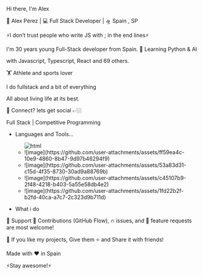 Hi there, I'm Alex 

              

 🙎 Alex Pérez | 💻 Full Stack Developer | 🛸 Spain , SP 

⚡️I don’t trust people who write JS with ;  in the end lines⚡️


I'm 30 years young Full-Stack developer from Spain.
🥀 Learning Python & AI

with Javascript, Typescript, React and 69 others.

🏋️ Athlete and sports lover

I do fullstack and a bit of everything

All about living life at its best.

💬 Connect? lets get social 👉🏼

Full Stack | Competitive Programming



- Languages and Tools...
  <ul>
    <li style="list-style:none">
      <img src="https://github.com/user-attachments/assets/095608f7-bdda-427a-8d99-04e8620e7fe0" alt="html"/>
    </li>
    <li>
      ![image](https://github.com/user-attachments/assets/ff59ea4c-10e9-4860-8b47-9d97b46294f9)
    </li>
    <li>
      ![image](https://github.com/user-attachments/assets/53a83d31-c15d-4f35-8730-30ad9a88769b)
    </li>
    <li>
      ![image](https://github.com/user-attachments/assets/c45107b9-2f48-4218-b403-5a55e58db4e2)
    </li>
    <li>
  ![image](https://github.com/user-attachments/assets/1fd22b2f-b2fd-40ca-a7c7-2c323d9b711d)
    </li>
  </ul>


- What i do




🤝 Support
🎀 Contributions (GitHub Flow), 🔥 issues, and 🥮 feature requests are most welcome!

💙 If you like my projects, Give them ⭐ and Share it with friends!

Made with ❤️ in Spain

⚡️Stay awesome!⚡️
